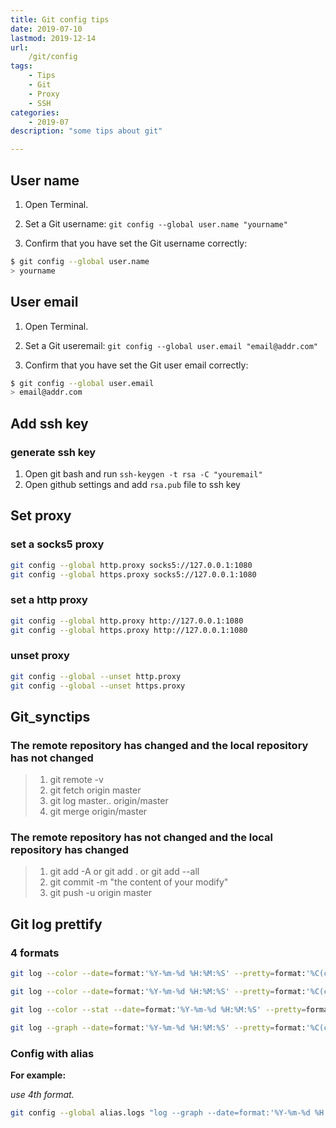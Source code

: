 ```yaml
---
title: Git config tips
date: 2019-07-10
lastmod: 2019-12-14 
url:
    /git/config
tags:
    - Tips  
    - Git
    - Proxy
    - SSH
categories:
    - 2019-07
description: "some tips about git"

---
```



## User name

1. Open Terminal.

2. Set a Git username:
`git config --global user.name "yourname"`

3. Confirm that you have set the Git username correctly:

```bash
$ git config --global user.name
> yourname
```

## User email

1. Open Terminal.

2. Set a Git useremail:
`git config --global user.email "email@addr.com"`

3. Confirm that you have set the Git user email correctly:

```bash
$ git config --global user.email
> email@addr.com
```

## Add ssh key
### generate ssh key
1. Open git bash and run `ssh-keygen -t rsa -C "youremail"`
2. Open github settings and add `rsa.pub` file to ssh key

## Set proxy

### set a socks5 proxy

```bash
git config --global http.proxy socks5://127.0.0.1:1080
git config --global https.proxy socks5://127.0.0.1:1080
```

### set a http proxy

```bash
git config --global http.proxy http://127.0.0.1:1080
git config --global https.proxy http://127.0.0.1:1080
```

### unset proxy

```bash
git config --global --unset http.proxy
git config --global --unset https.proxy
```

## Git_synctips

### The remote repository has changed and the local repository has not changed

>1. git remote -v
>2. git fetch origin master
>3. git log master.. origin/master
>4. git merge origin/master

### The remote repository has not changed and the local repository has changed

>1. git add -A or git add . or git add --all
>2. git commit -m "the content of your modify"
>3. git push -u origin master

## Git log prettify
### 4 formats
```bash
git log --color --date=format:'%Y-%m-%d %H:%M:%S' --pretty=format:'%C(cyan)%h%Creset -%C(yellow)%d%Creset %s %Cgreen(%cd) %C(bold blue)<%an>%Creset' --abbrev-commit  

git log --color --date=format:'%Y-%m-%d %H:%M:%S' --pretty=format:'%C(cyan)%h%Creset -%C(yellow)%d%Creset %s %Cgreen(%cr) %C(bold blue)<%an>%Creset' --abbrev-commit  

git log --color --stat --date=format:'%Y-%m-%d %H:%M:%S' --pretty=format:'%C(cyan)%h%Creset -%C(yellow)%d%Cblue %s %Cgreen(%cd) %C(bold blue)<%an>%Creset' --abbrev-commit

git log --graph --date=format:'%Y-%m-%d %H:%M:%S' --pretty=format:'%C(cyan)%h%Creset -%C(yellow)%d%Creset %s %Cgreen(%cd) %C(bold blue)<%an>%Creset' --abbrev-commit  
```
### Config with alias
__For example:__

_use 4th format._

```bash
git config --global alias.logs "log --graph --date=format:'%Y-%m-%d %H:%M:%S' --pretty=format:'%C(cyan)%h%Creset -%C(yellow)%d%Creset %s %Cgreen(%cd) %C(bold blue)<%an>%Creset' --abbrev-commit"
```